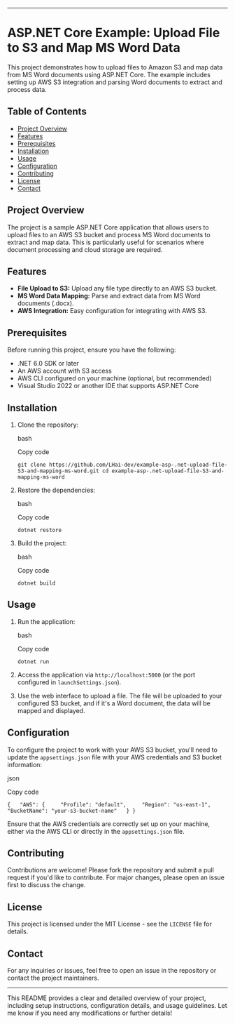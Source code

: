 * * *

ASP.NET Core Example: Upload File to S3 and Map MS Word Data
============================================================

This project demonstrates how to upload files to Amazon S3 and map data from MS Word documents using ASP.NET Core. The example includes setting up AWS S3 integration and parsing Word documents to extract and process data.

Table of Contents
-----------------

*   [Project Overview](#project-overview)
*   [Features](#features)
*   [Prerequisites](#prerequisites)
*   [Installation](#installation)
*   [Usage](#usage)
*   [Configuration](#configuration)
*   [Contributing](#contributing)
*   [License](#license)
*   [Contact](#contact)

Project Overview
----------------

The project is a sample ASP.NET Core application that allows users to upload files to an AWS S3 bucket and process MS Word documents to extract and map data. This is particularly useful for scenarios where document processing and cloud storage are required.

Features
--------

*   **File Upload to S3:** Upload any file type directly to an AWS S3 bucket.
*   **MS Word Data Mapping:** Parse and extract data from MS Word documents (.docx).
*   **AWS Integration:** Easy configuration for integrating with AWS S3.

Prerequisites
-------------

Before running this project, ensure you have the following:

*   .NET 6.0 SDK or later
*   An AWS account with S3 access
*   AWS CLI configured on your machine (optional, but recommended)
*   Visual Studio 2022 or another IDE that supports ASP.NET Core

Installation
------------

1.  Clone the repository:
    
    bash
    
    Copy code
    
    `git clone https://github.com/LHai-dev/example-asp-.net-upload-file-S3-and-mapping-ms-word.git cd example-asp-.net-upload-file-S3-and-mapping-ms-word`
    
2.  Restore the dependencies:
    
    bash
    
    Copy code
    
    `dotnet restore`
    
3.  Build the project:
    
    bash
    
    Copy code
    
    `dotnet build`
    

Usage
-----

1.  Run the application:
    
    bash
    
    Copy code
    
    `dotnet run`
    
2.  Access the application via `http://localhost:5000` (or the port configured in `launchSettings.json`).
    
3.  Use the web interface to upload a file. The file will be uploaded to your configured S3 bucket, and if it's a Word document, the data will be mapped and displayed.
    

Configuration
-------------

To configure the project to work with your AWS S3 bucket, you'll need to update the `appsettings.json` file with your AWS credentials and S3 bucket information:

json

Copy code

`{   "AWS": {     "Profile": "default",     "Region": "us-east-1",     "BucketName": "your-s3-bucket-name"   } }`

Ensure that the AWS credentials are correctly set up on your machine, either via the AWS CLI or directly in the `appsettings.json` file.

Contributing
------------

Contributions are welcome! Please fork the repository and submit a pull request if you'd like to contribute. For major changes, please open an issue first to discuss the change.

License
-------

This project is licensed under the MIT License - see the `LICENSE` file for details.

Contact
-------

For any inquiries or issues, feel free to open an issue in the repository or contact the project maintainers.

* * *

This README provides a clear and detailed overview of your project, including setup instructions, configuration details, and usage guidelines. Let me know if you need any modifications or further details!
